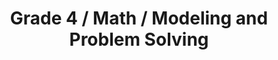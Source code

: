 ---
title: "Grade 4 / Math / Modeling and Problem Solving"
subject: "math"
grade: "4"
area: "mps"
next_steps:
  - instructions: "With your student, divide objects into groups of equal amounts. Note that some numbers (composite) can divided many ways, while other numbers (prime) can only be divided by 1 and themselves."
  - instructions: "With your student, create and solve multi-step word problems. For example, Anita had $26, she spent $8, then loaned half of her remaining money to her brother; how much money does she have left? [1/2 (26 – 8) = 9]"
  - instructions: "With your student, estimate answers to word problems by rounding. Discuss what level of rounding is appropriate (for example, to the nearest dollar or nearest 10 dollars)."
---